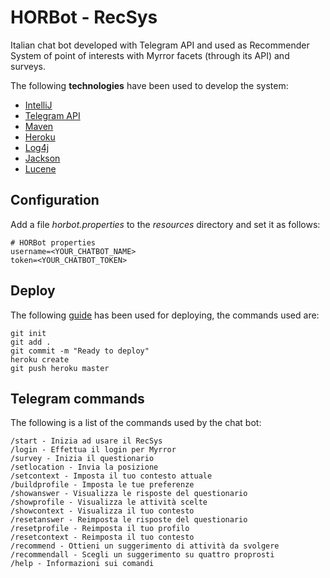 # HORBot - RecSys

Italian chat bot developed with Telegram API and used as Recommender System of point of interests with Myrror facets (through its API) and surveys.

The following **technologies** have been used to develop the system:
* [IntelliJ](https://www.jetbrains.com/idea/)
* [Telegram API](https://core.telegram.org/)
* [Maven](https://maven.apache.org/)
* [Heroku](https://devcenter.heroku.com/categories/deployment)
* [Log4j](https://logging.apache.org/log4j/2.x/)
* [Jackson](https://github.com/FasterXML/jackson-databind)
* [Lucene](https://lucene.apache.org/core/)

## Configuration

Add a file _horbot.properties_ to the _resources_ directory and set it as follows:

```
# HORBot properties
username=<YOUR_CHATBOT_NAME>
token=<YOUR_CHATBOT_TOKEN>
```

## Deploy

The following [guide](https://devcenter.heroku.com/articles/run-non-web-java-processes-on-heroku) has been used for deploying, the commands used are:

```
git init
git add .
git commit -m "Ready to deploy"
heroku create
git push heroku master
```

## Telegram commands

The following is a list of the commands used by the chat bot:

```
/start - Inizia ad usare il RecSys
/login - Effettua il login per Myrror
/survey - Inizia il questionario
/setlocation - Invia la posizione
/setcontext - Imposta il tuo contesto attuale
/buildprofile - Imposta le tue preferenze
/showanswer - Visualizza le risposte del questionario
/showprofile - Visualizza le attività scelte
/showcontext - Visualizza il tuo contesto
/resetanswer - Reimposta le risposte del questionario
/resetprofile - Reimposta il tuo profilo
/resetcontext - Reimposta il tuo contesto
/recommend - Ottieni un suggerimento di attività da svolgere
/recommendall - Scegli un suggerimento su quattro proprosti
/help - Informazioni sui comandi
```